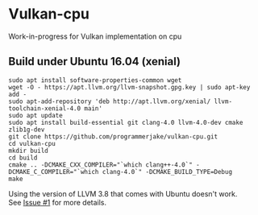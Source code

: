 # Vulkan-cpu

Work-in-progress for Vulkan implementation on cpu

## Build under Ubuntu 16.04 (xenial)

    sudo apt install software-properties-common wget
    wget -O - https://apt.llvm.org/llvm-snapshot.gpg.key | sudo apt-key add -
    sudo apt-add-repository 'deb http://apt.llvm.org/xenial/ llvm-toolchain-xenial-4.0 main'
    sudo apt update
    sudo apt install build-essential git clang-4.0 llvm-4.0-dev cmake zlib1g-dev
    git clone https://github.com/programmerjake/vulkan-cpu.git
    cd vulkan-cpu
    mkdir build
    cd build
    cmake .. -DCMAKE_CXX_COMPILER="`which clang++-4.0`" -DCMAKE_C_COMPILER="`which clang-4.0`" -DCMAKE_BUILD_TYPE=Debug
    make

Using the version of LLVM 3.8 that comes with Ubuntu doesn't work.  
See [Issue #1](https://github.com/programmerjake/vulkan-cpu/issues/1) for more details.
